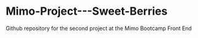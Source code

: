 # Mimo-Project---Sweet-Berries

Github repository for the second project at the Mimo Bootcamp Front End
